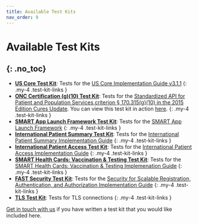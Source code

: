 ```yaml
---
title: Available Test Kits
nav_order: 9
---
```

# Available Test Kits
{: .no_toc}
---

- **[US Core Test Kit](https://github.com/inferno-framework/us-core-test-kit)**: Tests for the [US Core Implementation Guide v3.1.1](http://hl7.org/fhir/us/core/STU3.1.1/)
{: .my-4 .test-kit-links }
- **[ONC Certification (g)(10) Test Kit](https://github.com/inferno-framework/onc-certification-g10-test-kit)**: Tests for the [Standardized API for Patient and Population Services criterion § 170.315(g)(10) in the 2015 Edition Cures Update](https://www.healthit.gov/test-method/standardized-api-patient-and-population-services#test_procedure). You can view this test kit in action [here](https://inferno.healthit.gov/onc-certification-g10-test-kit).
{: .my-4 .test-kit-links }
- **[SMART App Launch Framework Test Kit](https://github.com/inferno-framework/smart-app-launch-test-kit)**: Tests for the [SMART App Launch Framework](http://hl7.org/fhir/smart-app-launch/1.0.0/)
{: .my-4 .test-kit-links }
- **[International Patient Summary Test Kit](https://github.com/inferno-framework/ips-test-kit)**: Tests for the [International Patient Summary Implementation Guide](http://hl7.org/fhir/uv/ips/)
{: .my-4 .test-kit-links }
- **[International Patient Access Test Kit](https://github.com/inferno-framework/ipa-test-kit)**: Tests for the [International Patient Access Implementation Guide](http://build.fhir.org/ig/HL7/fhir-ipa/)
{: .my-4 .test-kit-links }
- **[SMART Health Cards: Vaccination & Testing Test Kit](https://github.com/inferno-framework/shc-vaccination-test-kit)**: Tests for the [SMART Health Cards: Vaccination & Testing Implemenation Guide](https://build.fhir.org/ig/HL7/fhir-shc-vaccination-ig/)
{: .my-4 .test-kit-links }
- **[FAST Security Test Kit](https://github.com/inferno-framework/fast-security-test-kit)**: Tests for the [Security for Scalable Registration, Authentication, and Authorization Implementation Guide](https://build.fhir.org/ig/HL7/fhir-udap-security-ig/index.html)
{: .my-4 .test-kit-links }
- **[TLS Test Kit](https://github.com/inferno-framework/tls-test-kit)**: Tests for TLS connections
{: .my-4 .test-kit-links }


[Get in touch with us](mailto:inferno@groups.mitre.org) if you have written a
test kit that you would like included here.
